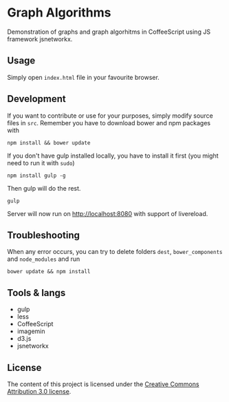 # Graph Algorithms
Demonstration of graphs and graph algorhitms in CoffeeScript using JS framework jsnetworkx.

## Usage
Simply open `index.html` file in your favourite browser.

## Development
If you want to contribute or use for your purposes, simply modify source files in `src`. Remember you have to download bower and npm packages with
```
npm install && bower update
```

If you don't have gulp installed locally, you have to install it first (you might need to run it with `sudo`)
```
npm install gulp -g
```

Then gulp will do the rest.
```{bash}
gulp
```

Server will now run on [http://localhost:8080](http://localhost:8080) with support of livereload.

## Troubleshooting
When any error occurs, you can try to delete folders `dest`, `bower_components` and `node_modules` and run
```
bower update && npm install
```

## Tools & langs
* gulp
* less
* CoffeeScript
* imagemin
* d3.js
* jsnetworkx


## License

The content of this project is licensed under the [Creative Commons Attribution 3.0 license](http://creativecommons.org/licenses/by/3.0/us/deed.en_US).
